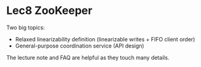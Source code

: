 # Lec8 ZooKeeper

Two big topics:

- Relaxed linearizability definition (linearizable writes + FIFO client order)
- General-purpose coordination service (API design)

The lecture note and FAQ are helpful as they touch many details.